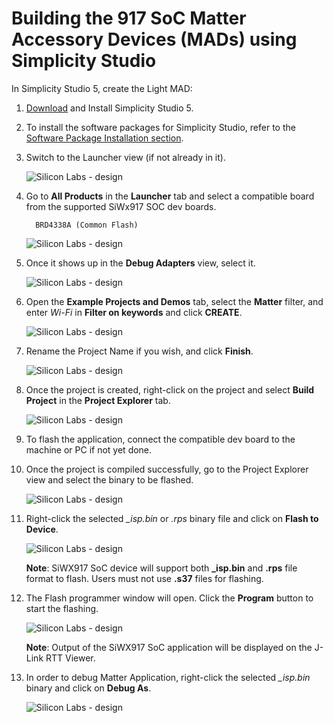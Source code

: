 # Building the 917 SoC Matter Accessory Devices (MADs) using Simplicity Studio

In Simplicity Studio 5, create the Light MAD:

1. [Download](https://www.silabs.com/developers/simplicity-studio) and Install Simplicity Studio 5.
2. To install the software packages for Simplicity Studio, refer to the [Software Package Installation section](/matter/<docspace-docleaf-version>/matter-wifi-getting-started-example/software-installation#installation-of-software-packages).

3. Switch to the Launcher view (if not already in it).

    ![Silicon Labs - design](images/siwx917-launcher.png)

4. Go to **All Products** in the **Launcher** tab and select a compatible board from the supported SiWx917 SOC dev boards.

    ```shell
      BRD4338A (Common Flash)
    ```

    ![Silicon Labs - design](images/siwx917-board.png)

5. Once it shows up in the **Debug Adapters** view, select it.

    ![Silicon Labs - design](images/siwx917-soc-debugadapter.png)

6. Open the **Example Projects and Demos** tab, select the **Matter** filter, and enter *Wi-Fi* in **Filter on keywords** and click **CREATE**.

    ![Silicon Labs - design](images/siwx917-project-create.png)

7. Rename the Project Name if you wish, and click **Finish**.

    ![Silicon Labs - design](images/siwx917-proj-config.png)

8. Once the project is created, right-click on the project and select **Build Project** in the **Project Explorer** tab.

    ![Silicon Labs - design](images/siwx917-build-proj.png)

9. To flash the application, connect the compatible dev board to the machine or PC if not yet done.

10. Once the project is compiled successfully, go to the Project Explorer view and select the binary to be flashed.

    ![Silicon Labs - design](images/siwx917-binary-selection.png)

11. Right-click the selected *_isp.bin* or *.rps* binary file and click on **Flash to Device**.

    ![Silicon Labs - design](images/siwx917-flash.png)

    **Note**: SiWX917 SoC device will support both **_isp.bin** and **.rps** file format to flash.
    Users must not use **.s37** files for flashing.

12. The Flash programmer window will open. Click the **Program** button to start the flashing.

    ![Silicon Labs - design](images/siwx917-flash-programmer.png)

    **Note**: Output of the SiWX917 SoC application will be displayed on the J-Link RTT Viewer.

13. In order to debug Matter Application, right-click the selected *_isp.bin* binary and click on **Debug As**.

    ![Silicon Labs - design](images/siwx917-debug-page.png)